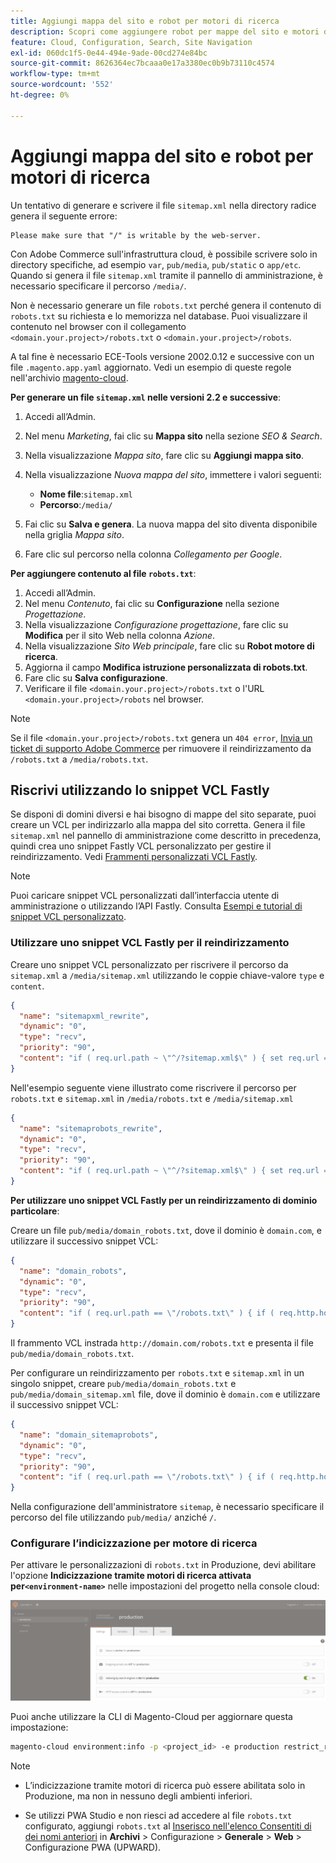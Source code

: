```yaml
---
title: Aggiungi mappa del sito e robot per motori di ricerca
description: Scopri come aggiungere robot per mappe del sito e motori di ricerca ad Adobe Commerce su infrastrutture cloud.
feature: Cloud, Configuration, Search, Site Navigation
exl-id: 060dc1f5-0e44-494e-9ade-00cd274e84bc
source-git-commit: 8626364ec7bcaaa0e17a3380ec0b9b73110c4574
workflow-type: tm+mt
source-wordcount: '552'
ht-degree: 0%

---
```


# Aggiungi mappa del sito e robot per motori di ricerca

Un tentativo di generare e scrivere il file `sitemap.xml` nella directory radice genera il seguente errore:

```
Please make sure that "/" is writable by the web-server.
```

Con Adobe Commerce sull&#39;infrastruttura cloud, è possibile scrivere solo in directory specifiche, ad esempio `var`, `pub/media`, `pub/static` o `app/etc`. Quando si genera il file `sitemap.xml` tramite il pannello di amministrazione, è necessario specificare il percorso `/media/`.

Non è necessario generare un file `robots.txt` perché genera il contenuto di `robots.txt` su richiesta e lo memorizza nel database. Puoi visualizzare il contenuto nel browser con il collegamento `<domain.your.project>/robots.txt` o `<domain.your.project>/robots`.

A tal fine è necessario ECE-Tools versione 2002.0.12 e successive con un file `.magento.app.yaml` aggiornato. Vedi un esempio di queste regole nell&#39;archivio [magento-cloud](https://github.com/magento/magento-cloud/blob/master/.magento.app.yaml#L43-L49).

**Per generare un file `sitemap.xml` nelle versioni 2.2 e successive**:

1. Accedi all’Admin.
1. Nel menu _Marketing_, fai clic su **Mappa sito** nella sezione _SEO &amp; Search_.
1. Nella visualizzazione _Mappa sito_, fare clic su **Aggiungi mappa sito**.
1. Nella visualizzazione _Nuova mappa del sito_, immettere i valori seguenti:

   - **Nome file**:`sitemap.xml`
   - **Percorso**:`/media/`

1. Fai clic su **Salva e genera**. La nuova mappa del sito diventa disponibile nella griglia _Mappa sito_.
1. Fare clic sul percorso nella colonna _Collegamento per Google_.

**Per aggiungere contenuto al file `robots.txt`**:

1. Accedi all’Admin.
1. Nel menu _Contenuto_, fai clic su **Configurazione** nella sezione _Progettazione_.
1. Nella visualizzazione _Configurazione progettazione_, fare clic su **Modifica** per il sito Web nella colonna _Azione_.
1. Nella visualizzazione _Sito Web principale_, fare clic su **Robot motore di ricerca**.
1. Aggiorna il campo **Modifica istruzione personalizzata di robots.txt**.
1. Fare clic su **Salva configurazione**.
1. Verificare il file `<domain.your.project>/robots.txt` o l&#39;URL `<domain.your.project>/robots` nel browser.

>[!NOTE]
>
>Se il file `<domain.your.project>/robots.txt` genera un `404 error`, [Invia un ticket di supporto Adobe Commerce](https://experienceleague.adobe.com/docs/commerce-knowledge-base/kb/help-center-guide/magento-help-center-user-guide.html#submit-ticket) per rimuovere il reindirizzamento da `/robots.txt` a `/media/robots.txt`.

## Riscrivi utilizzando lo snippet VCL Fastly

Se disponi di domini diversi e hai bisogno di mappe del sito separate, puoi creare un VCL per indirizzarlo alla mappa del sito corretta. Genera il file `sitemap.xml` nel pannello di amministrazione come descritto in precedenza, quindi crea uno snippet Fastly VCL personalizzato per gestire il reindirizzamento. Vedi [Frammenti personalizzati VCL Fastly](../cdn/fastly-vcl-custom-snippets.md).

>[!NOTE]
>
> Puoi caricare snippet VCL personalizzati dall’interfaccia utente di amministrazione o utilizzando l’API Fastly. Consulta [Esempi e tutorial di snippet VCL personalizzato](../cdn/fastly-vcl-custom-snippets.md#example-vcl-snippet-code).

### Utilizzare uno snippet VCL Fastly per il reindirizzamento

Creare uno snippet VCL personalizzato per riscrivere il percorso da `sitemap.xml` a `/media/sitemap.xml` utilizzando le coppie chiave-valore `type` e `content`.

```json
{
  "name": "sitemapxml_rewrite",
  "dynamic": "0",
  "type": "recv",
  "priority": "90",
  "content": "if ( req.url.path ~ \"^/?sitemap.xml$\" ) { set req.url = \"/media/sitemap.xml\"; }"
}
```

Nell&#39;esempio seguente viene illustrato come riscrivere il percorso per `robots.txt` e `sitemap.xml` in `/media/robots.txt` e `/media/sitemap.xml`

```json
{
  "name": "sitemaprobots_rewrite",
  "dynamic": "0",
  "type": "recv",
  "priority": "90",
  "content": "if ( req.url.path ~ \"^/?sitemap.xml$\" ) { set req.url = \"/media/sitemap.xml\"; } else if (req.url.path ~ \"^/?robots.txt$\") { set req.url = \"/media/robots.txt\";}"
}
```

**Per utilizzare uno snippet VCL Fastly per un reindirizzamento di dominio particolare**:

Creare un file `pub/media/domain_robots.txt`, dove il dominio è `domain.com`, e utilizzare il successivo snippet VCL:

```json
{
  "name": "domain_robots",
  "dynamic": "0",
  "type": "recv",
  "priority": "90",
  "content": "if ( req.url.path == \"/robots.txt\" ) { if ( req.http.host ~ \"(domain).com$\" ) { set req.url = \"/media/\" re.group.1 \"_robots.txt\"; }}"
}
```

Il frammento VCL instrada `http://domain.com/robots.txt` e presenta il file `pub/media/domain_robots.txt`.

Per configurare un reindirizzamento per `robots.txt` e `sitemap.xml` in un singolo snippet, creare `pub/media/domain_robots.txt` e `pub/media/domain_sitemap.xml` file, dove il dominio è `domain.com` e utilizzare il successivo snippet VCL:

```json
{
  "name": "domain_sitemaprobots",
  "dynamic": "0",
  "type": "recv",
  "priority": "90",
  "content": "if ( req.url.path == \"/robots.txt\" ) { if ( req.http.host ~ \"(domain).com$\" ) { set req.url = \"/media/\" re.group.1 \"_robots.txt\"; }} else if ( req.url.path == \"/sitemap.xml\" ) { if ( req.http.host ~ \"(domain).com$\" ) {  set req.url = \"/media/\" re.group.1 \"_sitemap.xml\"; }}"
}
```

Nella configurazione dell&#39;amministratore `sitemap`, è necessario specificare il percorso del file utilizzando `pub/media/` anziché `/`.

### Configurare l’indicizzazione per motore di ricerca

Per attivare le personalizzazioni di `robots.txt` in Produzione, devi abilitare l&#39;opzione **Indicizzazione tramite motori di ricerca attivata per`<environment-name>`** nelle impostazioni del progetto nella console cloud:

![Utilizza [!DNL Cloud Console] per gestire gli ambienti](../../assets/robots-indexing-by-search-engine.png)

Puoi anche utilizzare la CLI di Magento-Cloud per aggiornare questa impostazione:

```bash
magento-cloud environment:info -p <project_id> -e production restrict_robots false
```

>[!NOTE]
>
>- L’indicizzazione tramite motori di ricerca può essere abilitata solo in Produzione, ma non in nessuno degli ambienti inferiori.
>
>- Se utilizzi PWA Studio e non riesci ad accedere al file `robots.txt` configurato, aggiungi `robots.txt` al [Inserisco nell&#39;elenco Consentiti di dei nomi anteriori](https://github.com/magento/magento2-upward-connector#front-name-allowlist) in **Archivi** > Configurazione > **Generale** > **Web** > Configurazione PWA (UPWARD).


